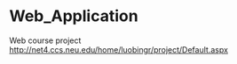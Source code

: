 Web_Application
===============

Web course project
http://net4.ccs.neu.edu/home/luobingr/project/Default.aspx
